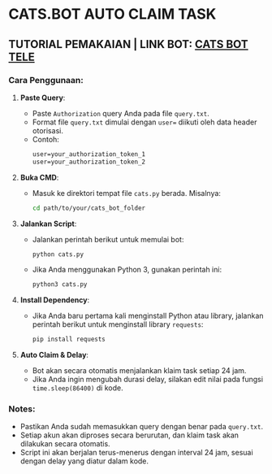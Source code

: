 # CATS.BOT AUTO CLAIM TASK

## TUTORIAL PEMAKAIAN | LINK BOT: [CATS BOT TELE](https://t.me/catsgang_bot/join?startapp=on1UXn9RF-B0_yUKqqrYC)

### Cara Penggunaan:
1. **Paste Query**: 
   - Paste `Authorization` query Anda pada file `query.txt`.
   - Format file `query.txt` dimulai dengan `user=` diikuti oleh data header otorisasi.
   - Contoh:
     ```txt
     user=your_authorization_token_1
     user=your_authorization_token_2
     ```

2. **Buka CMD**: 
   - Masuk ke direktori tempat file `cats.py` berada. Misalnya:
     ```bash
     cd path/to/your/cats_bot_folder
     ```

3. **Jalankan Script**:
   - Jalankan perintah berikut untuk memulai bot:
     ```bash
     python cats.py
     ```
   - Jika Anda menggunakan Python 3, gunakan perintah ini:
     ```bash
     python3 cats.py
     ```

4. **Install Dependency**: 
   - Jika Anda baru pertama kali menginstall Python atau library, jalankan perintah berikut untuk menginstall library `requests`:
     ```bash
     pip install requests
     ```

5. **Auto Claim & Delay**:
   - Bot akan secara otomatis menjalankan klaim task setiap 24 jam.
   - Jika Anda ingin mengubah durasi delay, silakan edit nilai pada fungsi `time.sleep(86400)` di kode.

### Notes:
- Pastikan Anda sudah memasukkan query dengan benar pada `query.txt`.
- Setiap akun akan diproses secara berurutan, dan klaim task akan dilakukan secara otomatis.
- Script ini akan berjalan terus-menerus dengan interval 24 jam, sesuai dengan delay yang diatur dalam kode.
